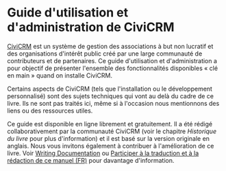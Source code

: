 
Guide d'utilisation et d'administration de CiviCRM
====================================

[CiviCRM](http://www.civicrmfr.org) est un système de gestion des associations à but non lucratif et des organisations d'intérêt public créé par une large communauté de contributeurs et de partenaires. Ce guide d'utilisation et d'administration a pour objectif de présenter l'ensemble des fonctionnalités disponibles « clé en main » quand on installe CiviCRM.

Certains aspects de CiviCRM (tels que l'installation ou le développement personnalisé) sont des sujets techniques qui vont au delà du cadre de ce livre. Ils ne sont pas traités ici, même si à l'occasion nous mentionnons des liens ou des ressources utiles.

Ce guide est disponible en ligne librement et gratuitement. Il a été rédigé collaborativement par la communauté CiviCRM (voir le chapitre *Historique du livre* pour plus d'information) et il est basé sur la version originale en anglais. Nous vous invitons également à contribuer à l'amélioration de ce livre. Voir 
[Writing Documentation](https://docs.civicrm.org/dev/en/latest/documentation/) ou [Participer à la traduction et à la rédaction de ce manuel (FR)](https://lab.civicrm.org/documentation/docs/user-fr) pour davantage d'information.